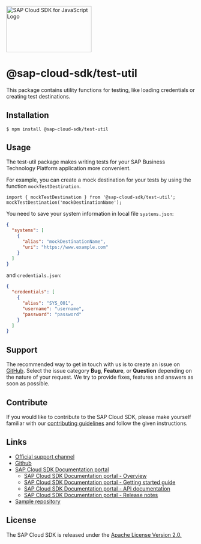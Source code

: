 <!-- sap-cloud-sdk-logo -->
<!-- This block is inserted by scripts/replace-common-readme.ts. Do not adjust it manually. -->
<a href="https://sap.github.io/cloud-sdk/docs/js/overview"><img src="https://help.sap.com/doc/2324e9c3b28748a4ae2ad08166d77675/1.0/en-US/logo-with-js.svg" alt="SAP Cloud SDK for JavaScript Logo" height="122.92" width="226.773"/></a>
<!-- sap-cloud-sdk-logo-stop -->

# @sap-cloud-sdk/test-util

This package contains utility functions for testing, like loading credentials or creating test destinations.

## Installation

```
$ npm install @sap-cloud-sdk/test-util
```

## Usage

The test-util package makes writing tests for your SAP Business Technology Platform application more convenient.

For example, you can create a mock destination for your tests by using the function `mockTestDestination`.

```
import { mockTestDestination } from '@sap-cloud-sdk/test-util';
mockTestDestination('mockDestinationName');
```

You need to save your system information in local file `systems.json`:

```json
{
  "systems": [
    {
      "alias": "mockDestinationName",
      "uri": "https://www.example.com"
    }
  ]
}
```

and `credentials.json`:

```json
{
  "credentials": [
    {
      "alias": "SYS_001",
      "username": "username",
      "password": "password"
    }
  ]
}
```

<!-- sap-cloud-sdk-common-readme -->
<!-- This block is inserted by scripts/replace-common-readme.ts. Do not adjust it manually. -->
## Support

The recommended way to get in touch with us is to create an issue on [GitHub](https://github.com/SAP/cloud-sdk-js/issues).
Select the issue category **Bug**, **Feature**, or **Question** depending on the nature of your request.
We try to provide fixes, features and answers as soon as possible.

## Contribute

If you would like to contribute to the SAP Cloud SDK, please make yourself familiar with our [contributing guidelines](https://github.com/SAP/cloud-sdk-js/blob/main/CONTRIBUTING.md) and follow the given instructions.

## Links

- [Official support channel](https://github.com/SAP/cloud-sdk-js/issues/new/choose)
- [Github](https://github.com/SAP/cloud-sdk-js)
- [SAP Cloud SDK Documentation portal](https://sap.github.io/cloud-sdk)
  - [SAP Cloud SDK Documentation portal - Overview](https://sap.github.io/cloud-sdk/docs/js/overview)
  - [SAP Cloud SDK Documentation portal - Getting started guide](https://sap.github.io/cloud-sdk/docs/js/getting-started)
  - [SAP Cloud SDK Documentation portal - API documentation](https://sap.github.io/cloud-sdk/api/latest)
  - [SAP Cloud SDK Documentation portal - Release notes](https://sap.github.io/cloud-sdk/docs/js/release-notes)
- [Sample repository](https://github.com/SAP-samples/cloud-sdk-js)

## License

The SAP Cloud SDK is released under the [Apache License Version 2.0.](http://www.apache.org/licenses/)
<!-- sap-cloud-sdk-common-readme-stop -->
